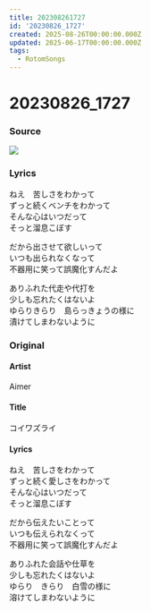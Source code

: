 ```yaml
---
title: 202308261727
id: '20230826_1727'
created: 2025-08-26T00:00:00.000Z
updated: 2025-06-17T00:00:00.000Z
tags:
  - RotomSongs
---
```

# 20230826_1727

### Source

![](https://x.com/Starlystrongest/status/1695352302998311217)

### Lyrics

ねえ　苦しさをわかって  
ずっと続くベンチをわかって  
そんな心はいつだって  
そっと溜息こぼす  

だから出させて欲しいって  
いつも出られなくなって  
不器用に笑って誤魔化すんだよ  

ありふれた代走や代打を  
少しも忘れたくはないよ  
ゆらりきらり　島らっきょうの様に  
漬けてしまわないように  

### Original

#### Artist

Aimer

#### Title

コイワズライ

#### Lyrics

ねえ　苦しさをわかって  
ずっと続く愛しさをわかって  
そんな心はいつだって  
そっと溜息こぼす  
  
だから伝えたいことって  
いつも伝えられなくって  
不器用に笑って誤魔化すんだよ  
  
ありふれた会話や仕草を  
少しも忘れたくはないよ  
ゆらり　きらり　白雪の様に  
溶けてしまわないように  


